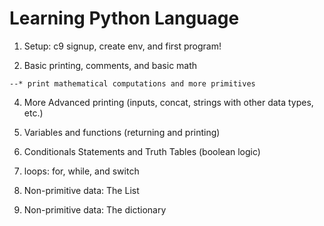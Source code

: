 # Learning Python Language

  1. Setup: c9 signup, create env, and first program!

  2. Basic printing, comments, and basic math

    --* print mathematical computations and more primitives

  4. More Advanced printing (inputs, concat, strings with other data types, etc.)

  5. Variables and functions (returning and printing)

  6. Conditionals Statements and Truth Tables (boolean logic)

  7. loops: for, while, and switch

  8. Non-primitive data: The List

  9. Non-primitive data: The dictionary
